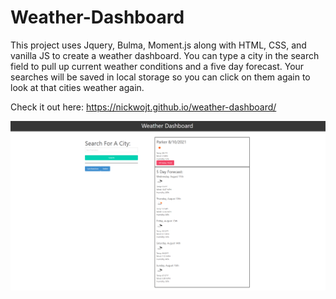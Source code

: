 # Weather-Dashboard

This project uses Jquery, Bulma, Moment.js along with HTML, CSS, and vanilla JS to create a weather dashboard. You can type a city in the search field to pull up current weather conditions and a five day forecast. Your searches will be saved in local storage so you can click on them again to look at that cities weather again.

Check it out here: https://nickwojt.github.io/weather-dashboard/

![Project](./weather.png "Completed Project")
